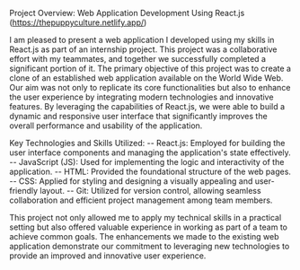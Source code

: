 Project Overview: Web Application Development Using React.js (https://thepuppyculture.netlify.app/)

I am pleased to present a web application I developed using my skills in React.js as part of an internship project. This project was a collaborative effort with my teammates, 
and together we successfully completed a significant portion of it. The primary objective of this project was to create a clone of an established web application available on
the World Wide Web. Our aim was not only to replicate its core functionalities but also to enhance the user experience by integrating modern technologies and innovative 
features. By leveraging the capabilities of React.js, we were able to build a dynamic and responsive user interface that significantly improves the overall performance and 
usability of the application.


Key Technologies and Skills Utilized:
     --  React.js: Employed for building the user interface components and managing the application's state effectively.
     --  JavaScript (JS): Used for implementing the logic and interactivity of the application.
     --  HTML: Provided the foundational structure of the web pages.
     --  CSS: Applied for styling and designing a visually appealing and user-friendly layout.
     --  Git: Utilized for version control, allowing seamless collaboration and efficient project management among team members.

This project not only allowed me to apply my technical skills in a practical setting but also offered valuable experience in working as part of a team to achieve common goals. 
The enhancements we made to the existing web application demonstrate our commitment to leveraging new technologies to provide an improved and innovative user experience.


